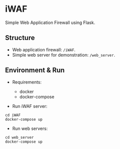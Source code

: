 # iWAF

Simple Web Application Firewall using Flask.

## Structure

- Web application firewall: `/iWAF`.
- Simple web server for demonstration: `/web_server`.

## Environment & Run

- Requirements:
    + docker
    + docker-compose


- Run iWAF server:

```
cd iWAF
docker-compose up
```

- Run web servers:

```
cd web_server
docker-compose up
```